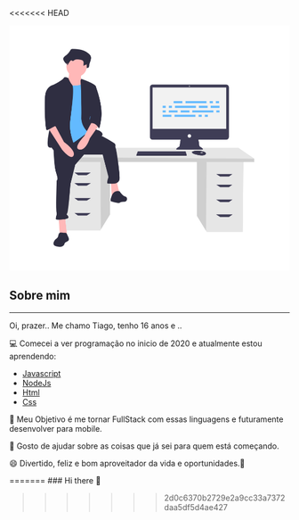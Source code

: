 <<<<<<< HEAD

<img src="boneco.png">

## Sobre mim
___
<p>
Oi, prazer.. Me chamo Tiago, tenho 16 anos e .. 
</p>
💻 Comecei a ver programação no inicio de 2020 e atualmente estou aprendendo:
<ul> 
    <li>
        <a href="https://developer.mozilla.org/pt-BR/docs/Web/JavaScript"> Javascript</a> 
    </li>
    <li>
        <a href="https://nodejs.org/en/"> NodeJs </a>
    </li>
    <li>
        <a href="https://developer.mozilla.org/pt-BR/docs/Web/HTML"> Html </a>
    </li>
    <li>
        <a href="https://developer.mozilla.org/pt-BR/docs/Web/CSS"> Css </a>
    </li>
</ul>

<p>
🚀 Meu Objetivo é me tornar FullStack com essas linguagens e futuramente desenvolver para mobile.
</p>

<p>
👥 Gosto de ajudar sobre as coisas que já sei para quem está começando.
</p>
<p>
😄 Divertido, feliz e bom aproveitador da vida e oportunidades.💜
</p>
=======
### Hi there 👋

<!--
**Tiaguin061/Tiaguin061** is a ✨ _special_ ✨ repository because its `README.md` (this file) appears on your GitHub profile.

Here are some ideas to get you started:

- 🔭 I’m currently working on ...
- 🌱 I’m currently learning ...
- 👯 I’m looking to collaborate on ...
- 🤔 I’m looking for help with ...
- 💬 Ask me about ...
- 📫 How to reach me: ...
- 😄 Pronouns: ...
- ⚡ Fun fact: ...
-->
>>>>>>> 2d0c6370b2729e2a9cc33a7372daa5df5d4ae427
